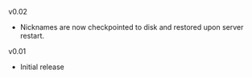 v0.02
* Nicknames are now checkpointed to disk and restored upon server restart.

v0.01
* Initial release
